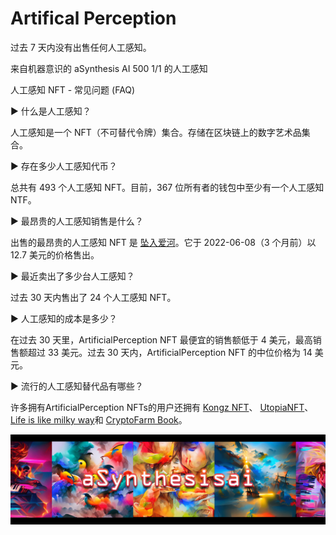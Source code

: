 # Artifical Perception

过去 7 天内没有出售任何人工感知。

来自机器意识的 aSynthesis AI 500 1/1 的人工感知

人工感知 NFT - 常见问题 (FAQ)

▶ 什么是人工感知？

人工感知是一个 NFT（不可替代令牌）集合。存储在区块链上的数字艺术品集合。

▶ 存在多少人工感知代币？

总共有 493 个人工感知 NFT。目前，367 位所有者的钱包中至少有一个人工感知 NTF。

▶ 最昂贵的人工感知销售是什么？

出售的最昂贵的人工感知 NFT 是 [坠入爱河](https://www.nft-stats.com/asset/0x114a4a4fa03e6221ee794005cf12cefa99178757/111)。它于 2022-06-08（3 个月前）以 12.7 美元的价格售出。

▶ 最近卖出了多少台人工感知？

过去 30 天内售出了 24 个人工感知 NFT。

▶ 人工感知的成本是多少？

在过去 30 天里，ArtificialPerception NFT 最便宜的销售额低于 4 美元，最高销售额超过 33 美元。过去 30 天内，ArtificialPerception NFT 的中位价格为 14 美元。

▶ 流行的人工感知替代品有哪些？

许多拥有ArtificialPerception NFTs的用户还拥有 [Kongz NFT](https://www.nft-stats.com/collection/thekongznft)、 [UtopiaNFT](https://www.nft-stats.com/collection/utopianft)、 [Life is like milky way](https://www.nft-stats.com/collection/milkysideways)和 [CryptoFarm Book](https://www.nft-stats.com/collection/cryptofarm-book)。

![unnamed](unnamed.png)


